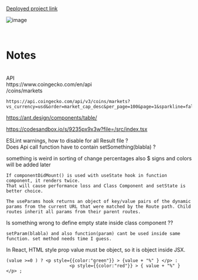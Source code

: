 [Deployed project link](https://main.d3rvdhjdqtm61g.amplifyapp.com/)

![image](https://user-images.githubusercontent.com/80424496/185694512-94bfcdf1-36f1-4e6e-92a0-7ca1ece48255.png)


<br>

# Notes 

<br>
API <br>
https://www.coingecko.com/en/api <br>
/coins/markets

```
https://api.coingecko.com/api/v3/coins/markets?vs_currency=usd&order=market_cap_desc&per_page=100&page=1&sparkline=false
```

https://ant.design/components/table/

https://codesandbox.io/s/9235px9x3w?file=/src/index.tsx

ESLint warnings, how to disable for all Result file ? <br>
Does Api call function have to contain setSomething(blabla)  ? <br>

something is weird in sorting of change percentages also $ signs and colors will be added later<br>
```
If componentDidMount() is used with useState hook in function component, it renders twice.
That will cause performance loss and Class Component and setState is better choice.
```
```
The useParams hook returns an object of key/value pairs of the dynamic params from the current URL that were matched by the Route path. Child routes inherit all params from their parent routes.
```
Is something wrong to define empty state inside class component ?? <br>

```
setParam(blabla) and also function(param) cant be used inside same function. set method needs time I guess.
```
In React, HTML style prop value must be object, so it is object inside JSX.
```
(value >=0 ) ? <p style={{color:"green"}} > {value + "%" } </p> :
                        <p style={{color:"red"}} > { value + "%" } </p> ;
```
